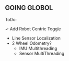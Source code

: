 ## GOING GLOBOL

ToDo:

✓ Add Robot Centric Toggle 
- Line Sensor Localization
- 2 Wheel Odometry?
  - IMU Multithreading
  - Sensor MultiThreading
